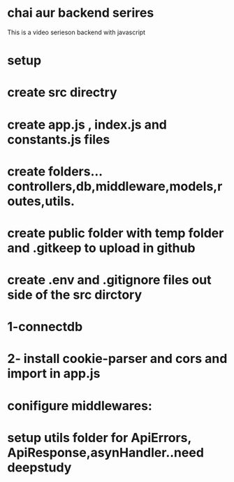 # chai aur backend serires

This is a video serieson backend with javascript
# setup
# create src directry
# create app.js , index.js and constants.js files
# create folders... controllers,db,middleware,models,routes,utils.
# create public folder with temp folder and .gitkeep to upload in github
# create .env and .gitignore files out side of the src dirctory



# 1-connectdb
# 2- install cookie-parser and cors and import in app.js
  # conifigure middlewares:
   <!-- app.use( -->
  <!-- cors({
    origin: process.env.CORS_ORIGIN,
    credentials: true,
  })
);

app.use(express.json({ limit: "16kb" }));
app.use(express.urlencoded({ extended: true }));
app.use(express.static("public")); -->
<!-- app.use(cookieParser()); -->

# setup utils folder for ApiErrors, ApiResponse,asynHandler..need deepstudy